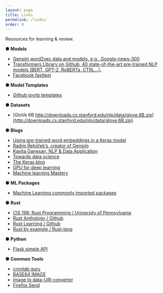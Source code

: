 ```yaml
---
layout: page
title: Links
permalink: /links/
order: 0
---
```


Resources for learning &amp; review.

<!-- ### ○ Technology Docs -->
__● Models__
* [Gensim word2vec data and models, e.g., Google-news-300](https://github.com/RaRe-Technologies/gensim-data)
* [Transformers Library on Github, 40 state-of-the-art pre-trained NLP models (BERT, GPT-2, RoBERTa, CTRL…).](https://github.com/huggingface/transformers)
* [Facebook fasttext](https://fasttext.cc/docs/en/cheatsheet.html)

__● Model Templates__
* [Github ipynb templates](https://github.com/GaoangLiu/ipynb)

__● Datasets__
* [GloVe 6B http://downloads.cs.stanford.edu/nlp/data/glove.6B.zip](http://downloads.cs.stanford.edu/nlp/data/glove.6B.zip)

__● Blogs__
* [Using pre-trained word embeddings in a Keras model](https://blog.keras.io/using-pre-trained-word-embeddings-in-a-keras-model.html)
* [Radim Řehůřek’s, creator of Gensim](https://rare-technologies.com/author/radim/)
* [Kavita Ganesan, NLP & Data Application](https://kavita-ganesan.com/)
* [Towards data science](https://towardsdatascience.com/machine-learning/home)
* [The Keras blog](https://blog.keras.io/author/francois-chollet.html)
* [GPU for deep learning](https://timdettmers.com/2019/04/03/which-gpu-for-deep-learning/)
* [Machine learning Mastery](https://machinelearningmastery.com/)

__● ML Packages__
* [Machine Learning commonly imported packages](https://raw.githubusercontent.com/GaoangLiu/GaoangLiu.github.io/master/codes/mlpackages.py)

__● Rust__
* [CIS 198: Rust Programming / University of Pennsylvania](http://cis198-2016s.github.io/schedule/)
* [Rust Anthology / Github](https://github.com/brson/rust-anthology/blob/master/master-list.md)
* [Rust Learning / Github](https://github.com/ctjhoa/rust-learning)
* [Rust by example / Rust-lang](https://doc.rust-lang.org/rust-by-example/index.html)

__● Python__
* [Flask simple API](https://blog.miguelgrinberg.com/post/designing-a-restful-api-with-python-and-flask)

__● Common Tools__
* [crontab.guru](https://crontab.guru)
* [BASE64 IMAGE](https://www.base64-image.de/)
* [Image to data-URI converter](https://websemantics.uk/tools/image-to-data-uri-converter/)
* [Firefox Send](https://send.firefox.com/)

